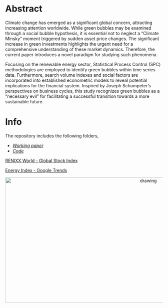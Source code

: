 # Abstract
Climate change has emerged as a significant global concern, attracting increasing attention worldwide.
While green bubbles may be examined through a social bubble hypothesis, it is essential not to neglect
a “Climate Minsky” moment triggered by sudden asset price changes. The significant increase in
green investments highlights the urgent need for a comprehensive understanding of these market
dynamics. Therefore, the current paper introduces a novel paradigm for studying such phenomena.

Focusing on the renewable energy sector, Statistical Process Control (SPC) methodologies are
employed to identify green bubbles within time series data. Furthermore, search volume indexes and
social factors are incorporated into established econometric models to reveal potential implications
for the financial system. Inspired by Joseph Schumpeter’s perspectives on business cycles, this study
recognizes green bubbles as a “necessary evil” for facilitating a successful transition towards a more
sustainable future.

  # Info
The repository includes the following folders,
* *[Working paper](https://github.com/GianVriz/Green-bubble-detection-and-propagation-in-the-energy-market/tree/main/Working%20paper)* 
* *[Code](https://github.com/GianVriz/Green-bubble-detection-and-propagation-in-the-energy-market/tree/main/Code)*

[RENIXX World - Global Stock Index](https://www.renewable-energy-industry.com/stocks/)

[Energy Index - Google Trends](https://trends.google.it/trends/explore?date=all&q=Energy%20index&hl=it)

 <p align="center">
 <img src="https://github.com/GianVriz/Green-bubble-detection-and-propagation-in-the-energy-market/blob/main/Working%20paper/Bubble_d.png" alt="drawing" width="900" height="400"/> 
